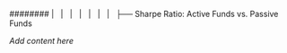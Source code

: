 ######## |   |   |   |   |   |   |   ├── Sharpe Ratio: Active Funds vs. Passive Funds

*Add content here*